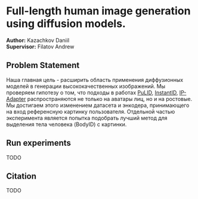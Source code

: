 # Full-length human image generation using diffusion models.

**Author:** Kazachkov Daniil <br>
**Supervisor:** Filatov Andrew

## Problem Statement
Наша главная цель - расширить область применения диффузионных моделей в генерации высококачественных изображений. Мы проверяем гипотезу о том, что подходы в работах [PuLID](https://github.com/ToTheBeginning/PuLID), [InstantID](https://instantid.github.io/), [IP-Adapter](https://ip-adapter.github.io/) распространяются не только на аватары лиц, но и на ростовые. Мы достигаем этого изменением датасета и энкодера, принимающего на вход референсную картинку пользователя.
Отдельной частью эксперимента является попытка подобрать лучший метод для выделения тела человека (BodyID) с картинки. 

## Run experiments
TODO

## Citation
TODO
